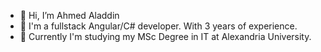 - 👋 Hi, I’m Ahmed Aladdin
- 🌱 I'm a fullstack Angular/C# developer. With 3 years of experience.
- 💞️ Currently I'm studying my MSc Degree in IT at Alexandria University.


<!---
aladdin4/aladdin4 is a ✨ special ✨ repository because its `README.md` (this file) appears on your GitHub profile.
You can click the Preview link to take a look at your changes.
[- 👀 I’m interested in Frontend Develompment | React - redux and other technologies in web dev. ecosystem
- 🌱 I’m currently learning GraphQl and serverside rendering with react
- 💞️ I’m looking to collaborate on any react project, and I have no problem working for free
- 📫 send me a msg on my gmail aladdin.ux@gmail.com or on linkedIN https://www.linkedin.com/in/aladdin-frontend/](url)
--->
